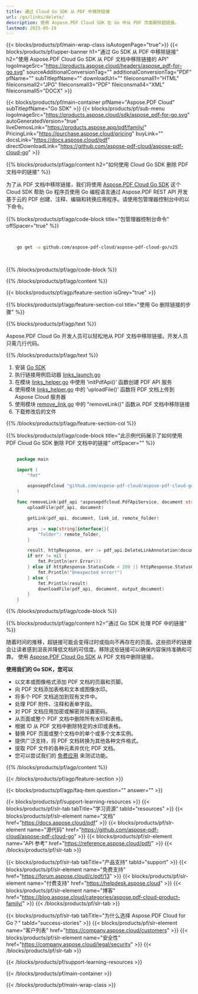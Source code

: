 ```yaml
---
title: 通过 Cloud Go SDK 从 PDF 中移除链接
url: /go/links/delete/
description: 使用 Aspose.PDF Cloud SDK 在 Go 中从 PDF 页面删除超链接。
lastmod: 2025-05-19
---
```


{{< blocks/products/pf/main-wrap-class isAutogenPage="true">}}
{{< blocks/products/pf/upper-banner h1="通过 Go SDK 从 PDF 中移除链接" h2="使用 Aspose.PDF Cloud Go SDK 从 PDF 文档中移除链接的 API" logoImageSrc="https://products.aspose.cloud/headers/aspose_pdf-for-go.svg" sourceAdditionalConversionTag="" additionalConversionTag="PDF" pfName="" subTitlepfName="" downloadUrl="" fileiconsmall1="HTML" fileiconsmall2="JPG" fileiconsmall3="PDF" fileiconsmall4="XML" fileiconsmall5="DOCX" >}}

{{< blocks/products/pf/main-container pfName="Aspose.PDF Cloud" subTitlepfName="Go SDK" >}}
{{< blocks/products/pf/sub-menu logoImageSrc="https://products.aspose.cloud/sdk/aspose_pdf-for-go.svg"
autoGeneratedVersion="true"
liveDemosLink="https://products.aspose.app/pdf/family/" PricingLink="https://purchase.aspose.cloud/pricing" buyLink="" docsLink="https://docs.aspose.cloud/pdf"  directDownloadLink="https://github.com/aspose-pdf-cloud/aspose-pdf-cloud-go" >}}

{{% blocks/products/pf/agp/content h2="如何使用 Cloud Go SDK 删除 PDF 文档中的链接" %}}

为了从 PDF 文档中移除链接，我们将使用
[Aspose.PDF Cloud Go SDK](https://products.aspose.cloud/pdf/go/)
这个 Cloud SDK 帮助 Go 程序员使用 Go 编程语言通过 Aspose.PDF REST API 开发基于云的 PDF 创建、注释、编辑和转换应用程序。请使用包管理器控制台中的以下命令。

{{% blocks/products/pf/agp/code-block title="包管理器控制台命令" offSpacer="true" %}}

```bash

     
    go get -u github.com/aspose-pdf-cloud/aspose-pdf-cloud-go/v25
     
     
```

{{% /blocks/products/pf/agp/code-block %}}

{{% /blocks/products/pf/agp/content %}}

{{< blocks/products/pf/agp/feature-section isGrey="true" >}}

{{% blocks/products/pf/agp/feature-section-col title="使用 Go 删除链接的步骤" %}}

{{% blocks/products/pf/agp/text %}}

Aspose.PDF Cloud Go 开发人员可以轻松地从 PDF 文档中移除链接。开发人员只需几行代码。

{{% /blocks/products/pf/agp/text %}}

1. 安装 [Go SDK](https://github.com/aspose-pdf-cloud/aspose-pdf-cloud-go)
1. 执行链接用例启动器 [links_launch.go](https://github.com/aspose-pdf-cloud/aspose-pdf-cloud-go/blob/master/uses_cases/links/links_launch.go)
1. 在模块 [links_helper.go](https://github.com/aspose-pdf-cloud/aspose-pdf-cloud-go/blob/master/uses_cases/links/links_helper.go) 中使用 'initPdfApi()' 函数创建 PDF API 服务
1. 使用模块 [links_helper.go](https://github.com/aspose-pdf-cloud/aspose-pdf-cloud-go/blob/master/uses_cases/links/links_helper.go) 中的 'uploadFile()' 函数将 PDF 文档上传到 Aspose Cloud 服务器
1. 使用模块 [remove_link.go](https://github.com/aspose-pdf-cloud/aspose-pdf-cloud-go/blob/master/uses_cases/links/remove_link.go) 中的 "removeLink()" 函数从 PDF 文档中移除链接
1. 下载修改后的文件

{{% /blocks/products/pf/agp/feature-section-col %}}

{{% blocks/products/pf/agp/code-block title="此示例代码展示了如何使用 PDF Cloud Go SDK 删除 PDF 文档中的链接" offSpacer="" %}}

```go

    package main

    import (
        "fmt"

        asposepdfcloud "github.com/aspose-pdf-cloud/aspose-pdf-cloud-go/v25"
    )

    func removeLink(pdf_api *asposepdfcloud.PdfApiService, document string, output_document string, link_id string, remote_folder string) {
        uploadFile(pdf_api, document)

        getLink(pdf_api, document, link_id, remote_folder)

        args := map[string]interface{}{
            "folder": remote_folder,
        }

        result, httpResponse, err := pdf_api.DeleteLinkAnnotation(document, link_id, args)
        if err != nil {
            fmt.Println(err.Error())
        } else if httpResponse.StatusCode < 200 || httpResponse.StatusCode > 299 {
            fmt.Println("Unexpected error!")
        } else {
            fmt.Println(result)
            downloadFile(pdf_api, document, output_document)
        }
    }
```

{{% /blocks/products/pf/agp/code-block %}}

{{% blocks/products/pf/agp/content h2="通过 Go SDK 处理 PDF 中的链接" %}}

随着时间的推移，超链接可能会变得过时或指向不再存在的页面。这些损坏的链接会让读者感到沮丧并降低文档的可信度。移除这些链接可以确保内容保持准确和可靠。
使用 [Aspose.PDF Cloud Go SDK](https://products.aspose.cloud/pdf/go/) 从 PDF 文档中删除链接。

**使用我们的 Go SDK，您可以**

+ 以文本或图像格式添加 PDF 文档的页眉和页脚。
+ 向 PDF 文档添加表格和文本或图像水印。
+ 将多个 PDF 文档追加到现有文件中。
+ 处理 PDF 附件、注释和表单字段。
+ 对 PDF 文档应用加密或解密并设置密码。
+ 从页面或整个 PDF 文档中删除所有水印和表格。
+ 根据 ID 从 PDF 文档中删除特定的水印或表格。
+ 替换 PDF 页面或整个文档中的单个或多个文本实例。
+ 提供广泛支持，将 PDF 文档转换为其他各种文件格式。
+ 提取 PDF 文件的各种元素并优化 PDF 文档。
+ 您可以尝试我们的 [免费应用](https://products.aspose.app/pdf/) 来测试功能。

{{% /blocks/products/pf/agp/content %}}

{{< /blocks/products/pf/agp/feature-section >}}

{{< blocks/products/pf/agp/faq-item question="" answer="" >}}

{{< blocks/products/pf/support-learning-resources >}}
{{< blocks/products/pf/slr-tab tabTitle="学习资源" tabId="resources" >}}
{{< blocks/products/pf/slr-element name="文档" href="https://docs.aspose.cloud/pdf" >}}
{{< blocks/products/pf/slr-element name="源代码" href="https://github.com/aspose-pdf-cloud/aspose-pdf-cloud-go" >}}
{{< blocks/products/pf/slr-element name="API 参考" href="https://reference.aspose.cloud/pdf/" >}}
{{< /blocks/products/pf/slr-tab >}}

{{< blocks/products/pf/slr-tab tabTitle="产品支持" tabId="support" >}}
{{< blocks/products/pf/slr-element name="免费支持" href="https://forum.aspose.cloud/c/pdf/13" >}}
{{< blocks/products/pf/slr-element name="付费支持" href="https://helpdesk.aspose.cloud" >}}
{{< blocks/products/pf/slr-element name="博客" href="https://blog.aspose.cloud/categories/aspose.pdf-cloud-product-family/" >}}
{{< /blocks/products/pf/slr-tab >}}

{{< blocks/products/pf/slr-tab tabTitle="为什么选择 Aspose.PDF Cloud for Go？" tabId="success-stories" >}}
{{< blocks/products/pf/slr-element name="客户列表" href="https://company.aspose.cloud/customers" >}}
{{< blocks/products/pf/slr-element name="安全性" href="https://company.aspose.cloud/legal/security" >}}
{{< /blocks/products/pf/slr-tab >}}

{{< /blocks/products/pf/support-learning-resources >}}

{{< /blocks/products/pf/main-container >}}

{{< /blocks/products/pf/main-wrap-class >}}
